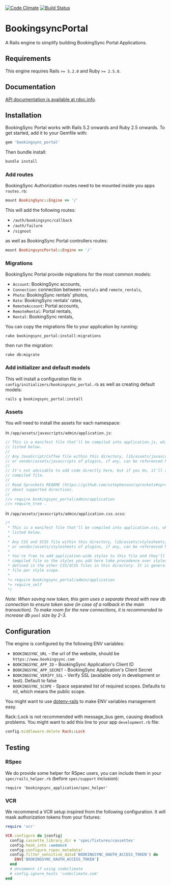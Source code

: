 [![Code Climate](https://codeclimate.com/github/BookingSync/bookingsync_portal/badges/gpa.svg)](https://codeclimate.com/github/BookingSync/bookingsync_portal)
[![Build Status](https://travis-ci.org/BookingSync/bookingsync_portal.svg?branch=master)](https://travis-ci.org/BookingSync/bookingsync_portal)

# BookingsyncPortal

A Rails engine to simplify building BookingSync Portal Applications.

## Requirements

This engine requires Rails `>= 5.2.0` and Ruby `>= 2.5.0`.

## Documentation

[API documentation is available at rdoc.info](http://rdoc.info/github/BookingSync/bookingsync_portal/master/frames).

## Installation

BookingSync Portal works with Rails 5.2 onwards and Ruby 2.5 onwards. To get started, add it to your Gemfile with:

```ruby
gem 'bookingsync_portal'
```

Then bundle install:

```ruby
bundle install
```

### Add routes

BookingSync Authorization routes need to be mounted inside you apps `routes.rb`:

```ruby
mount BookingSync::Engine => '/'
```

This will add the following routes:

* `/auth/bookingsync/callback`
* `/auth/failure`
* `/signout`

as well as BookingSync Portal controllers routes:

```ruby
mount BookingsyncPortal::Engine => '/'
```

### Migrations

BookingSync Portal provide migrations for the most common models:
* `Account`: BookingSync accounts,
* `Connection`: connection between `rentals` and `remote_rentals`,
* `Photo`: BookingSync rentals' photos,
* `Rate`: BookingSync rentals' rates,
* `RemoteAccount`: Portal accounts,
* `RemoteRental`: Portal rentals,
* `Rental`: BookingSync rentals,

You can copy the migrations file to your application by running:

```console
rake bookingsync_portal:install:migrations
```

then run the migration:

```console
rake db:migrate
```

### Add initializer and default models

This will install a configuration file in `config/initializers/bookingsync_portal.rb` as well as creating default models:

```console
rails g bookingsync_portal:install
```


### Assets

You will need to install the assets for each namespace:

in `/app/assets/javascripts/admin/application.js`:

```javascript
// This is a manifest file that'll be compiled into application.js, which will include all the files
// listed below.
//
// Any JavaScript/Coffee file within this directory, lib/assets/javascripts, vendor/assets/javascripts,
// or vendor/assets/javascripts of plugins, if any, can be referenced here using a relative path.
//
// It's not advisable to add code directly here, but if you do, it'll appear at the bottom of the
// compiled file.
//
// Read Sprockets README (https://github.com/sstephenson/sprockets#sprockets-directives) for details
// about supported directives.
//
//= require bookingsync_portal/admin/application
//= require_tree .
```

in `/app/assets/javascripts/admin/application.css.scss`:

```scss
/*
 * This is a manifest file that'll be compiled into application.css, which will include all the files
 * listed below.
 *
 * Any CSS and SCSS file within this directory, lib/assets/stylesheets, vendor/assets/stylesheets,
 * or vendor/assets/stylesheets of plugins, if any, can be referenced here using a relative path.
 *
 * You're free to add application-wide styles to this file and they'll appear at the bottom of the
 * compiled file so the styles you add here take precedence over styles defined in any styles
 * defined in the other CSS/SCSS files in this directory. It is generally better to create a new
 * file per style scope.
 *
 *= require bookingsync_portal/admin/application
 *= require_self
 */

```


_Note: When saving new token, this gem uses a separate thread with new db connection to ensure token save (in case of a rollback in the main transaction). To make room for the new connections, it is recommended to increase db `pool` size by 2-3._

## Configuration

The engine is configured by the following ENV variables:

* `BOOKINGSYNC_URL` - the url of the website, should be `https://www.bookingsync.com`
* `BOOKINGSYNC_APP_ID` - BookingSync Application's Client ID
* `BOOKINGSYNC_APP_SECRET` - BookingSync Application's Client Secret
* `BOOKINGSYNC_VERIFY_SSL` - Verify SSL (available only in development or test). Default to false
* `BOOKINGSYNC_SCOPE` - Space separated list of required scopes. Defaults to nil, which means the public scope.

You might want to use [dotenv-rails](https://github.com/bkeepers/dotenv)
to make ENV variables management easy.

Rack::Lock is not recommended with message_bus gem, causing deadlock problems. You might want to add this line to your app `development.rb` file:

```ruby
config.middleware.delete Rack::Lock
```

## Testing

### RSpec

We do provide some helper for RSpec users, you can include them in your `spec/rails_helper.rb` (before `spec/support` inclusion):
```
require 'bookingsync_application/spec_helper'
```

### VCR

We recommend a VCR setup inspired from the following configuration. It will mask authorization tokens from your fixtures:

```ruby
require 'vcr'

VCR.configure do |config|
  config.cassette_library_dir = 'spec/fixtures/cassettes'
  config.hook_into :webmock
  config.configure_rspec_metadata!
  config.filter_sensitive_data('BOOKINGSYNC_OAUTH_ACCESS_TOKEN') do
    ENV['BOOKINGSYNC_OAUTH_ACCESS_TOKEN']
  end
  # Uncomment if using codeclimate
  # config.ignore_hosts 'codeclimate.com'
end
```
